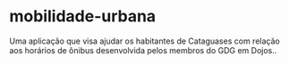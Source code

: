 # mobilidade-urbana
Uma aplicação que visa ajudar os habitantes de Cataguases com relação aos horários de ônibus desenvolvida pelos membros do GDG em Dojos..
